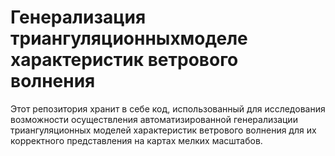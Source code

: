 # Генерализация триангуляционныхмоделе характеристик ветрового волнения

Этот репозитория хранит в себе код, использованный для исследования возможности осуществления автоматизированной генерализации триангуляционных моделей характеристик ветрового волнения для их корректного представления на картах мелких масштабов.
